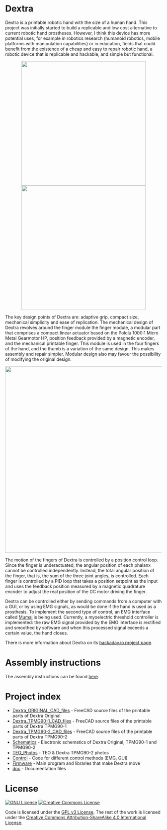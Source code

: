# Dextra
Dextra is a printable robotic hand with the size of a human hand. This project was initially started to build a replicable and low cost alternative to current robotic hand prostheses. However, I think this device has more potential uses, for example in robotics research (humanoid robotics, mobile platforms with manipulation capabilities) or in education, fields that could benefit from the existence of a cheap and easy to repair robotic hand, a robotic device that is replicable and hackable, and simple but functional.

<p align="center">
<img src="./doc/images/dextra/dextra1.jpg" width="400" align="center">    <img src="./doc/images/dextra/dextra2.jpg" width="400" align="center">
</p>

The key design points of Dextra are: adaptive grip, compact size, mechanical simplicity and ease of replication. The mechanical design of Dextra revolves around the finger module the finger module, a modular part that comprises a compact linear actuator based on the Pololu 1000:1 Micro Metal Gearmotor HP, position feedback provided by a magnetic encoder, and the mechanical printable finger. This module is used in the four fingers of the hand, and the thumb is a variation of the same design. This makes assembly and repair simpler. Modular design also may favour the possibility of modifying the original design.

<p align="center">
<img src="./doc/images/dextra/dextra3.jpg" width="600" align="center">
</p>

The motion of the fingers of Dextra is controlled by a position control loop. Since the finger is underactuated, the angular position of each phalanx cannot be controlled independently. Instead, the total angular position of the finger, that is, the sum of the three joint angles, is controlled. Each finger is controlled by a PID loop that takes a position setpoint as the input and uses the feedback position measured by a magnetic quadrature encoder to adjust the real position of the DC motor driving the finger.

Dextra can be controlled either by sending commands from a computer with a GUI, or by using EMG signals, as would be done if the hand is used as a prosthesis. To implement the second type of control, an EMG interface called [Mumai](https://github.com/Alvipe/Mumai) is being used. Currently, a myoelectric threshold controller is implemented: the raw EMG signal provided by the EMG interface is rectified and smoothed by software and when this processed signal exceeds a certain value, the hand closes.

There is more information about Dextra on its [hackaday.io project page](https://hackaday.io/project/9890-dextra).

# Assembly instructions
The assembly instructions can be found [here](https://github.com/Alvipe/Dextra/tree/master/doc/dextra_assembly_instructions.pdf).

# Project index
* [Dextra_ORIGINAL_CAD_files](https://github.com/jgagom/Dextra/tree/dextraTPMG90/Dextra_ORIGINAL_CAD_files) - FreeCAD source files of the printable parts of Dextra Original
* [Dextra_TPMG90-1_CAD_files](https://github.com/jgagom/Dextra/tree/dextraTPMG90/Dextra_TPMG90-1_CAD_files) - FreeCAD source files of the printable parts of Dextra TPMG90-1
* [Dextra_TPMG90-2_CAD_files](https://github.com/jgagom/Dextra/tree/dextraTPMG90/Dextra_TPMG90-2_CAD_files) - FreeCAD source files of the printable parts of Dextra TPMG90-2
* [Schematics](https://github.com/jgagom/Dextra/tree/dextraTPMG90/Schematics) - Electronic schematics of Dextra Original, TPMG90-1 and TPMG90-2
* [TEO_Photos](https://github.com/jgagom/Dextra/tree/dextraTPMG90/TEO_Photos) - TEO & Dextra TPMG90-2 photos
* [Control](https://github.com/Alvipe/Dextra/tree/master/Control) - Code for different control methods (EMG, GUI)
* [Firmware](https://github.com/Alvipe/Dextra/tree/master/Firmware) - Main program and libraries that make Dextra move
* [doc](https://github.com/Alvipe/Dextra/tree/master/doc) - Documentation files

# License
<a rel="license1" href="https://www.gnu.org/licenses/gpl-3.0.html"><img alt="GNU License" style="border-width:0" src="https://www.gnu.org/graphics/gplv3-88x31.png" /></a>  <a rel="license2" href="http://creativecommons.org/licenses/by-sa/4.0/"><img alt="Creative Commons License" style="border-width:0" src="https://i.creativecommons.org/l/by-sa/4.0/88x31.png" /></a>

Code is licensed under the [GPL v3 License](https://www.gnu.org/licenses/gpl-3.0.html). The rest of the work is licensed under the [Creative Commons Attribution-ShareAlike 4.0 International License](http://creativecommons.org/licenses/by-sa/4.0/).
